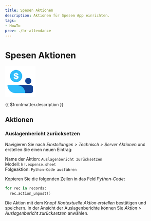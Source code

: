 ```yaml
---
title: Spesen Aktionen
description: Aktionen für Spesen App einrichten.
tags:
- HowTo
prev: ./hr-attendance
---
```

# Spesen Aktionen
![icons_odoo_hr_expense](attachments/icons_odoo_hr_expense.png)

{{ $frontmatter.description }}

## Aktionen

### Auslagenbericht zurücksetzen

Navigieren Sie nach *Einstellungen > Technisch > Server Aktionen* und erstellen Sie einen neuen Eintrag:

Name der Aktion: `Auslagenbericht zurücksetzen`\
Modell: `hr.expense.sheet`\
Folgeaktion: `Python-Code ausführen`

Kopieren Sie die folgenden Zeilen in das Feld *Python-Code*:

```python
for rec in records:  
  rec.action_unpost()
```

Die Aktion mit dem Knopf *Kontextuelle Aktion erstellen* bestätigen und speichern. In der Ansicht der Auslagenberichte können Sie *Aktion > Auslagenbericht zurücksetzen* anwählen.